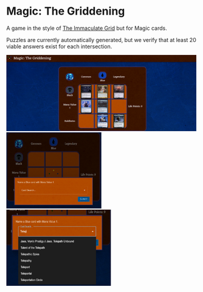 # Magic: The Griddening

A game in the style of [The Immaculate Grid](https://www.immaculategrid.com/) but for Magic cards.

Puzzles are currently automatically generated, but we verify that at least 20 viable answers exist for each intersection.

<img src="./readme-Gameboard.png" width="500" height="200" alt="Completed Game Board, showing their correct guesses and their current lifetotal (0)">
<img src="./readme-Input.png" width="250" height="200" alt="Input displayed when the user has clicked a square, showing the intersection they need to provide and answer for and in a sentence, eg 'Name a X card from Y'.">
<img src="./readme-Autocomplete.png" width="275" height="200" alt="Demonstration of the autocomplete functionality where users select cards">

